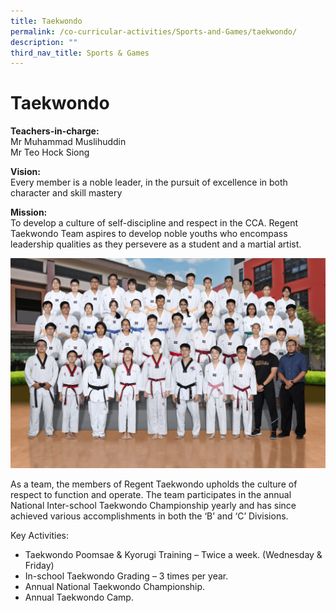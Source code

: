 ```yaml
---
title: Taekwondo
permalink: /co-curricular-activities/Sports-and-Games/taekwondo/
description: ""
third_nav_title: Sports & Games
---
```

Taekwondo
=========

**Teachers-in-charge:**  
Mr Muhammad Muslihuddin  
Mr Teo Hock Siong

**Vision:**  
Every member is a noble leader, in the pursuit of excellence in both character and skill mastery

**Mission:**  
To develop a culture of self-discipline and respect in the CCA. Regent Taekwondo Team aspires to develop noble youths who encompass leadership qualities as they persevere as a student and a martial artist.

![](/images/Taekwondo-Formal-scaled.jpg)

As a team, the members of Regent Taekwondo upholds the culture of respect to function and operate. The team participates in the annual National Inter-school Taekwondo Championship yearly and has since achieved various accomplishments in both the ‘B’ and ‘C’ Divisions.

Key Activities:

*   Taekwondo Poomsae & Kyorugi Training – Twice a week. (Wednesday & Friday)
*   In-school Taekwondo Grading – 3 times per year.
*   Annual National Taekwondo Championship.
*   Annual Taekwondo Camp.